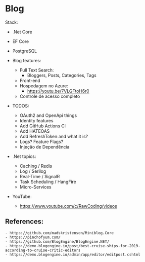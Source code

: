 # Blog

Stack:
- .Net Core
- EF Core
- PostgreSQL

- Blog features:
    - Full Text Search:
        - Bloggers, Posts, Categories, Tags
    - Front-end
    - Hospedagem no Azure:
        - https://youtu.be/7VLGFtoH6r0
    - Controle de acesso completo

- TODOS:
    - OAuth2 and OpenApi things
    - Identity features
    - Add GitHub Actions CI
    - Add HATEOAS
    - Add RefreshToken and what it is?
    - Logs? Feature Flags?
    - Injeção de Dependência

- .Net topics:
    - Caching / Redis
    - Log / Serilog
    - Real-Time / SignalR
    - Task Scheduling / HangFire
    - Micro-Services

- YouTube:
    - https://www.youtube.com/c/RawCoding/videos

## References:
    - https://github.com/madskristensen/Miniblog.Core
    - https://pinchofyum.com/
    - https://github.com/BlogEngine/BlogEngine.NET/
    - https://demo.blogengine.io/post/best-cruise-ships-for-2019-according-to-cruise-critic-editors
    - https://demo.blogengine.io/admin/app/editor/editpost.cshtml

